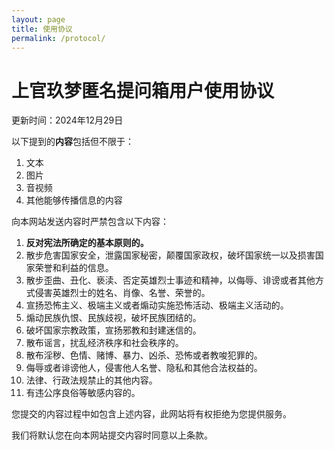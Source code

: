```yaml
---
layout: page
title: 使用协议
permalink: /protocol/
---
```


# 上官玖梦匿名提问箱用户使用协议

更新时间：2024年12月29日

以下提到的**内容**包括但不限于：
1. 文本
2. 图片
3. 音视频
4. 其他能够传播信息的内容

向本网站发送内容时严禁包含以下内容：

1. **反对宪法所确定的基本原则的。**
2. 散步危害国家安全，泄露国家秘密，颠覆国家政权，破坏国家统一以及损害国家荣誉和利益的信息。
3. 散步歪曲、丑化、亵渎、否定英雄烈士事迹和精神，以侮辱、诽谤或者其他方式侵害英雄烈士的姓名、肖像、名誉、荣誉的。
4. 宣扬恐怖主义、极端主义或者煽动实施恐怖活动、极端主义活动的。
5. 煽动民族仇恨、民族歧视，破坏民族团结的。
6. 破坏国家宗教政策，宣扬邪教和封建迷信的。
7. 散布谣言，扰乱经济秩序和社会秩序的。
8. 散布淫秽、色情、赌博、暴力、凶杀、恐怖或者教唆犯罪的。
9. 侮辱或者诽谤他人，侵害他人名誉、隐私和其他合法权益的。
10. 法律、行政法规禁止的其他内容。
11. 有违公序良俗等敏感内容的。

您提交的内容过程中如包含上述内容，此网站将有权拒绝为您提供服务。

我们将默认您在向本网站提交内容时同意以上条款。
